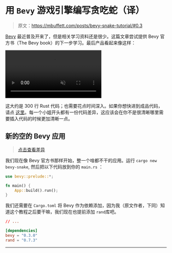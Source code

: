 # 用 `Bevy` 游戏引擎编写贪吃蛇（译）
> 原文：<https://mbuffett.com/posts/bevy-snake-tutorial/#0.3>

[Bevy](https://bevyengine.org/) 最近普及开来了，但是相关学习资料还是很少。这篇文章尝试提供 Bevy 官方书（The Bevy book）的下一步学习。最后产品看起来像这样：

<video autoplay="" loop="" muted="" playsinline="" class="bevy_img">
    <source src="/bevy_snake/new_gifs/game_over.mp4" type="video/mp4">
</video>

这大约是 300 行 Rust 代码；也需要花点时间深入。如果你想快进到成品代码，请点 [这里](https://github.com/marcusbuffett/bevy_snake/tree/tutorial)。每一个小姐开头都有一份代码差异，这应该会在你不是很清晰哪里需要插入代码的时候更加清晰一点。

## 新的空的 Bevy 应用
> [点击查看差异](https://github.com/marcusbuffett/bevy_snake/commit/174c226)

我们现在像 Bevy 官方书那样开始，整一个啥都不干的应用。运行 `cargo new bevy-snake`, 然后把以下代码放到你的 `main.rs` ：

```rs
use bevy::prelude::*;

fn main() {
    App::build().run();
}
```

我们还需要在 `Cargo.toml` 将 Bevy 作为依赖添加，因为我（原文作者，下同）知道这个教程之后要干嘛，我们现在也提前添加 `rand`库吧。

```toml
// ...

[dependencies]
bevy = "0.3.0"
rand = "0.7.3"
```


---
<link rel="stylesheet" href="https://cdn.jsdelivr.net/npm/gitalk@1/dist/gitalk.css">
<script src="https://cdn.jsdelivr.net/npm/gitalk@1/dist/gitalk.min.js"></script>
<div id="gitalk-container"></div>

<script>
const gitalk = new Gitalk({
  clientID: '5af6fa1218b8ad6d12e9',
  clientSecret: '0c226cbc5544c3252c1c0fba0b01ca9b7bf61691',
  repo: 'blog-gitment',      // The repository of store comments,
  owner: 'huangjj27',
  admin: ['huangjj27'],
  id: '/posts/snake-with-bevy/',      // Ensure uniqueness and length less than 50
  distractionFreeMode: false  // Facebook-like distraction free mode
})

gitalk.render('gitalk-container')
</script>
